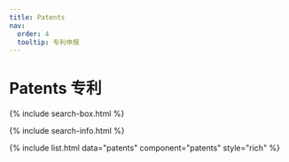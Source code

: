 ```yaml
---
title: Patents
nav:
  order: 4
  tooltip: 专利申报
---
```


# <i class="fas fa-microscope"></i>Patents 专利

{% include search-box.html %}

{% include search-info.html %}

{% include list.html data="patents" component="patents" style="rich" %}
